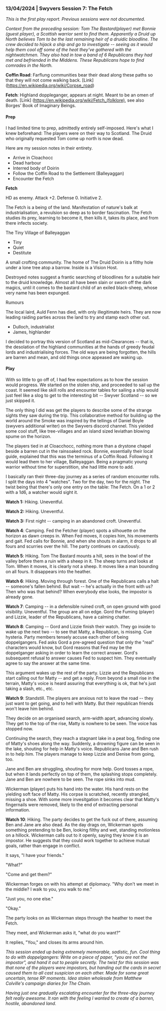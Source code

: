 ### 13/04/2024 | Swyvers Session 7: The Fetch

*This is the first play report. Previous sessions were not documented.*

*Context from the preceding session: Tom The Bastard(player) met Bonnie (guest player), a Scottish warrior sent to find them. Apparently a Druid up North believes Tom to be the last remaining heir of a druidic bloodline. The crew decided to hijack a ship and go to investigate -- seeing as it would help them cool off some of the heat they've gathered with the nightwatchmen. They also had in tow a band of 6 Republicans they had met and befriended in the Middens. These Republicans hope to find comrades in the North.*

**Coffin Road**: Farflung communities bear their dead along these paths so that they will not come walking back. [Link] (https://en.wikipedia.org/wiki/Corpse_road)

**Fetch**: Highland doppleganger, appears at night. Meant to be an omen of death. [Link] (https://en.wikipedia.org/wiki/Fetch_(folklore), see also Borges' Book of Imaginary Beings.

#### Prep

I had limited time to prep, admittedly entirely self-imposed. Here's what I knew beforehand:
The players were on their way to Scotland.
The Druid who originally requested Tom come up north is now dead.

Here are my session notes in their entirety.

- Arrive in Cloachocc
- Dead harbour
- Interred body of Doirin
- Follow the Coffin Road to the Settlement (Balleyaggan)
- Encounter the Fetch

**Fetch**

HD as enemy. 
Attack +2. 
Defense 0. 
Initiative 2. 

The Fetch is a being of the land. Manifestation of nature's balk at industrialisation, a revulsion so deep as to border fascination. The Fetch studies its prey, learning to become it, then kills it, takes its place, and from there infects society.

The Tiny Village of Balleyaggan

- Tiny
- Quiet
- Destitute

A small crofting community. The home of The Druid Doirin is a filthy hole under a lone tree atop a barrow. Inside is a Vision Host.

Destroyed notes suggest a frantic searching of bloodlines for a suitable heir to the druid knowledge. Almost all have been slain or sworn off the dark magics, until it comes to the bastard child of an exiled black-sheep, whose very name has been expunged.

Rumours

The local laird, Auld Fenn has died, with only illegitimate heirs. They are now leading raiding parties across the land to try and stamp each other out.
- Dulloch, industrialist
- James, highlander

I decided to portray this version of Scotland as mid-Clearances -- that is, the desolation of the highland communities at the hands of greedy feudal lords and industrialising forces. The old ways are being forgotten, the hills are barren and mean, and old things once appeased are waking up.
#### Play

With so little to go off of, I had few expectations as to how the session would progress. We started on the stolen ship, and proceeded to sail up the coast. It seemed like skill rolls and encounter tables for sailing a ship would just feel like a slog to get to the interesting bit -- Swyver Scotland -- so we just skipped it.  

The only thing I did was get the players to describe some of the strange sights they saw during the trip. This collaborative method for building up the world around the Smoke was inspired by the tellings of Daniel Boyle (swyvers additional writer) on the Swyvers discord channel. This yielded some cool stuff, like tree-villages and an island sized leviathan blowing spume on the horizon.

The players tied in at Cloacchocc, nothing more than a drystone chapel beside a barren cut in the rainsoaked rock. Bonnie, essentially their local guide, explained that this was the terminus of a Coffin Road. Following it would lead them to her village, Balleyaggan. Being a pragmatic young warrior without time for superstition, she had little more to add. 

I basically ran their three-day journey as a series of random encounter rolls. I split the days into 4 "watches". Two for the day, two for the night. The twist being that there's only one entry on the table: The Fetch. On a 1 or 2 with a 1d6, a watcher would sight it.

**Watch 1:** Hiking. Uneventful.

**Watch 2:** Hiking. Uneventful.

**Watch 3:** First night -- camping in an abandoned croft. Uneventful.

**Watch 4**: Camping. Fed the Fetcher (player) spots a silhouette on the horizon as dawn creeps in. When Fed moves, it copies him, his movements and gait. Fed calls for Bonnie, and when she shouts in alarm, it drops to all fours and scurries over the hill. The party continues on cautiously.

**Watch 5**: Hiking. Tom The Bastard mounts a hill, sees in the bowl of the valley before them a ruin with a sheep in it. The sheep turns and looks at Tom. When it moves, it is clearly not a sheep. It moves like a man bounding on all fours. It disappears into the heather.

**Watch 6**: Hiking. Moving through forest. One of the Republicans calls a halt -- someone's fallen behind. But wait -- he's actually in the front with us? Then who was that behind? When everybody else looks, the impostor is already gone.

**Watch 7**: Camping -- in a defensible ruined croft, on open ground with good visibility. Uneventful. The group are all on edge. Gord the Fuming (player) and Lizzie, leader of the Republicans, have a calming chatter.

**Watch 8**: Camping -- Gord and Lizzie finish their watch. They go inside to wake up the next two -- to see that Matty, a Republican, is missing. Cue hysteria. Party members tensely accuse each other of being doppelgangers. Fed asks Gord a pre-agreed question that only the "real" characters would know, but Gord reasons that Fed may be the doppelganger asking in order to learn the correct answer. Gord's subsequent refusal to answer causes Fed to suspect him. They eventually agree to say the answer at the same time.

This argument wakes up the rest of the party. Lizzie and the Republicans start calling out for Matty -- and get a reply. From beyond a small rise in the terrain, Matty's voice is heard assuring that everything is ok, that he's just taking a slash, etc., etc.

**Watch 9**: Standstill. The players are anxious not to leave the road -- they just want to get going, and to hell with Matty. But their republican friends won't leave him behind.

They decide on an organised search, arm-width apart, advancing slowly. They get to the top of the rise, Matty is nowhere to be seen. The voice has stopped now.

Continuing the search, they reach a stagnant lake in a peat bog, finding one of Matty's shoes along the way. Suddenly, a drowning figure can be seen in the lake, shouting for help in Matty's voice. Republicans Jane and Ben rush in to help him. The players manage to keep Lizzie and Denise from going, too. 

Jane and Ben are struggling, shouting for more help. Gord tosses a rope, but when it lands perfectly on top of them, the splashing stops completely. Jane and Ben are nowhere to be seen. The rope sinks into mud.

Wickerman (player) puts his hand into the water. His hand rests on the yielding soft face of Matty. His corpse is scratched, recently strangled, missing a shoe. With some more invesitgation it becomes clear that Matty's fingernails were removed, likely to the end of extracting personal information.

**Watch 10**: Hiking. The party decides to get the fuck out of there, assuming Ben and Jane are also dead. As the day drags on, Wickerman spots something pretending to be Ben, looking filthy and wet, standing motionless on a hillock. Wickerman calls out to it openly, saying they know it is an impostor. He suggests that they could work together to achieve mutual goals, rather than engage in conflict. 

It says, "I have your friends."

"What?"

"Come and get them?"

Wickerman forges on with his attempt at diplomacy. "Why don't we meet in the middle? I walk to you, you walk to me."

"Just you, no one else."

"Okay."

The party looks on as Wickerman steps through the heather to meet the Fetch.

They meet, and Wickerman asks it, "what do you want?"

It replies, "You," and closes its arms around him.

*This session ended up being extremely memorable, sadistic, fun. Cool thing to do with doppelgangers: Write on a piece of paper, "you are not the impostor", and hand it out to people secretly. The twist for this session was that none of the players were impostors, but handing out the cards in secret caused them to all cast suspicion on each other. Made for some great uncertain, tense RP moments. Idea stolen wholesale from Matthew Colville's campaign diaries for The Chain.*

*Having just one gradually escalating encounter for the three-day journey felt really awesome. It ran with the feeling I wanted to create of a barren, hostile, abandoned land.*
